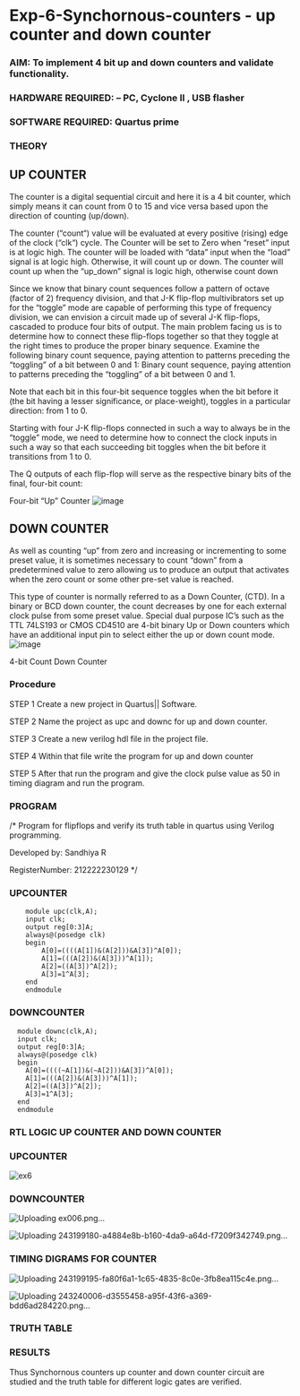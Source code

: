 # Exp-6-Synchornous-counters - up counter and down counter 
### AIM: To implement 4 bit up and down counters and validate  functionality.
### HARDWARE REQUIRED:  – PC, Cyclone II , USB flasher
### SOFTWARE REQUIRED:   Quartus prime
### THEORY 

## UP COUNTER 
The counter is a digital sequential circuit and here it is a 4 bit counter, which simply means it can count from 0 to 15 and vice versa based upon the direction of counting (up/down). 

The counter (“count“) value will be evaluated at every positive (rising) edge of the clock (“clk“) cycle.
The Counter will be set to Zero when “reset” input is at logic high.
The counter will be loaded with “data” input when the “load” signal is at logic high. Otherwise, it will count up or down.
The counter will count up when the “up_down” signal is logic high, otherwise count down

Since we know that binary count sequences follow a pattern of octave (factor of 2) frequency division, and that J-K flip-flop multivibrators set up for the “toggle” mode are capable of performing this type of frequency division, we can envision a circuit made up of several J-K flip-flops, cascaded to produce four bits of output.
The main problem facing us is to determine how to connect these flip-flops together so that they toggle at the right times to produce the proper binary sequence.
Examine the following binary count sequence, paying attention to patterns preceding the “toggling” of a bit between 0 and 1:
Binary count sequence, paying attention to patterns preceding the “toggling” of a bit between 0 and 1.

Note that each bit in this four-bit sequence toggles when the bit before it (the bit having a lesser significance, or place-weight), toggles in a particular direction: from 1 to 0.



 
 

Starting with four J-K flip-flops connected in such a way to always be in the “toggle” mode, we need to determine how to connect the clock inputs in such a way so that each succeeding bit toggles when the bit before it transitions from 1 to 0.

The Q outputs of each flip-flop will serve as the respective binary bits of the final, four-bit count:

 
 

Four-bit “Up” Counter
![image](https://user-images.githubusercontent.com/36288975/169644758-b2f4339d-9532-40c5-af40-8f4f8c942e2c.png)



## DOWN COUNTER 

As well as counting “up” from zero and increasing or incrementing to some preset value, it is sometimes necessary to count “down” from a predetermined value to zero allowing us to produce an output that activates when the zero count or some other pre-set value is reached.

This type of counter is normally referred to as a Down Counter, (CTD). In a binary or BCD down counter, the count decreases by one for each external clock pulse from some preset value. Special dual purpose IC’s such as the TTL 74LS193 or CMOS CD4510 are 4-bit binary Up or Down counters which have an additional input pin to select either the up or down count mode.
![image](https://user-images.githubusercontent.com/36288975/169644844-1a14e123-7228-4ed8-81a9-eb937dff4ac8.png)


4-bit Count Down Counter
### Procedure
STEP 1 Create a new project in Quartus|| Software.

STEP 2 Name the project as upc and downc for up and down counter.

STEP 3 Create a new verilog hdl file in the project file.

STEP 4 Within that file write the program for up and down counter

STEP 5 After that run the program and give the clock pulse value as 50 in timing diagram and run the program.




### PROGRAM 
/*
Program for flipflops  and verify its truth table in quartus using Verilog programming.

Developed by: Sandhiya R

RegisterNumber:  212222230129
*/
### UPCOUNTER
```
    module upc(clk,A);
    input clk;
    output reg[0:3]A;
    always@(posedge clk)
    begin
      	A[0]=((((A[1])&(A[2]))&A[3])^A[0]);
      	A[1]=(((A[2])&(A[3]))^A[1]);
      	A[2]=((A[3])^A[2]);
      	A[3]=1^A[3];
    end
    endmodule
````
### DOWNCOUNTER
```
  module downc(clk,A);
  input clk;
  output reg[0:3]A;
  always@(posedge clk)
  begin
 	A[0]=((((~A[1])&(~A[2]))&A[3])^A[0]);
 	A[1]=(((A[2])&(A[3]))^A[1]);
 	A[2]=((A[3])^A[2]);
 	A[3]=1^A[3];
  end
  endmodule
  ```




### RTL LOGIC UP COUNTER AND DOWN COUNTER  
### UPCOUNTER

![ex6](https://github.com/SandhiyaR1/Exp-7-Synchornous-counters-/assets/113497571/a359e7cc-79d8-46ac-beb1-558529264980)





### DOWNCOUNTER
![Uploading ex006.png…]()

![Uploading 243199180-a4884e8b-b160-4da9-a64d-f7209f342749.png…]()




### TIMING DIGRAMS FOR COUNTER  

![Uploading 243199195-fa80f6a1-1c65-4835-8c0e-3fb8ea115c4e.png…]()

![Uploading 243240006-d3555458-a95f-43f6-a369-bdd6ad284220.png…]()



### TRUTH TABLE 






### RESULTS 
Thus Synchornous counters up counter and down counter circuit are studied and the truth table for different logic gates are verified.
